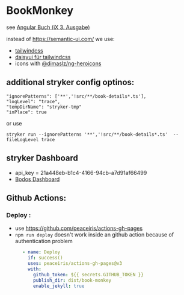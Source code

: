 # BookMonkey

see [Angular Buch (iX 3. Ausgabe)](https://angular-buch.com/)

instead of  https://semantic-ui.com/ we use:
* [tailwindcss](https://tailwindcss.com/)
* [daisyui für tailwindcss](https://daisyui.com/)
* icons with [@dimaslz/ng-heroicons](https://github.com/dimaslz/ng-heroicons/blob/master/projects/ng-heroicons/README.md)

## additional stryker config optinos:
```
"ignorePatterns": ['**','!src/**/book-details*.ts'],
"logLevel": "trace",
"tempDirName": "stryker-tmp"
"inPlace": true
```
or use

`stryker run --ignorePatterns '**','!src/**/book-details*.ts'  --fileLogLevel trace`

## stryker Dashboard
- api_key = 21a448eb-b1c4-4166-94cb-a7d91af66499
- [Bodos Dashboard](https://dashboard.stryker-mutator.io/reports/github.com/bodote/book-monkey/master)

## Github Actions: 
### Deploy :
- use https://github.com/peaceiris/actions-gh-pages
- `npm run deploy` doesn't work inside an github action because of authentication problem
```yaml
      - name: Deploy
        if: success()
        uses: peaceiris/actions-gh-pages@v3
        with:
          github_token: ${{ secrets.GITHUB_TOKEN }}
          publish_dir: dist/book-monkey
          enable_jekyll: true

```
